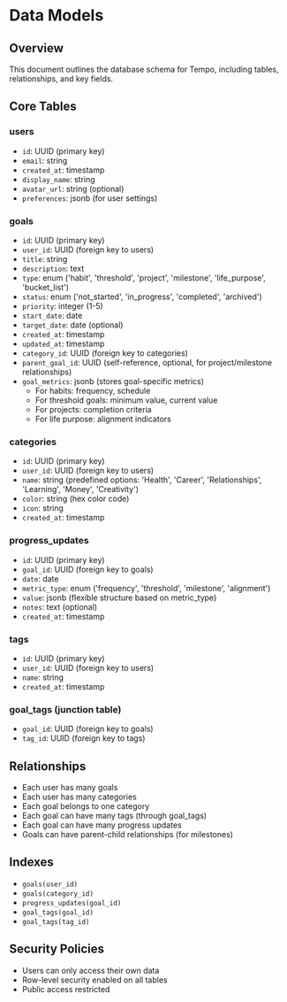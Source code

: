# Data Models

## Overview
This document outlines the database schema for Tempo, including tables, relationships, and key fields.

## Core Tables

### users
- `id`: UUID (primary key)
- `email`: string
- `created_at`: timestamp
- `display_name`: string
- `avatar_url`: string (optional)
- `preferences`: jsonb (for user settings)

### goals
- `id`: UUID (primary key)
- `user_id`: UUID (foreign key to users)
- `title`: string
- `description`: text
- `type`: enum ('habit', 'threshold', 'project', 'milestone', 'life_purpose', 'bucket_list')
- `status`: enum ('not_started', 'in_progress', 'completed', 'archived')
- `priority`: integer (1-5)
- `start_date`: date
- `target_date`: date (optional)
- `created_at`: timestamp
- `updated_at`: timestamp
- `category_id`: UUID (foreign key to categories)
- `parent_goal_id`: UUID (self-reference, optional, for project/milestone relationships)
- `goal_metrics`: jsonb (stores goal-specific metrics)
  - For habits: frequency, schedule
  - For threshold goals: minimum value, current value
  - For projects: completion criteria
  - For life purpose: alignment indicators

### categories
- `id`: UUID (primary key)
- `user_id`: UUID (foreign key to users)
- `name`: string (predefined options: 'Health', 'Career', 'Relationships', 'Learning', 'Money', 'Creativity')
- `color`: string (hex color code)
- `icon`: string
- `created_at`: timestamp

### progress_updates
- `id`: UUID (primary key)
- `goal_id`: UUID (foreign key to goals)
- `date`: date
- `metric_type`: enum ('frequency', 'threshold', 'milestone', 'alignment')
- `value`: jsonb (flexible structure based on metric_type)
- `notes`: text (optional)
- `created_at`: timestamp

### tags
- `id`: UUID (primary key)
- `user_id`: UUID (foreign key to users)
- `name`: string
- `created_at`: timestamp

### goal_tags (junction table)
- `goal_id`: UUID (foreign key to goals)
- `tag_id`: UUID (foreign key to tags)

## Relationships
- Each user has many goals
- Each user has many categories
- Each goal belongs to one category
- Each goal can have many tags (through goal_tags)
- Each goal can have many progress updates
- Goals can have parent-child relationships (for milestones)

## Indexes
- `goals(user_id)`
- `goals(category_id)`
- `progress_updates(goal_id)`
- `goal_tags(goal_id)`
- `goal_tags(tag_id)`

## Security Policies
- Users can only access their own data
- Row-level security enabled on all tables
- Public access restricted